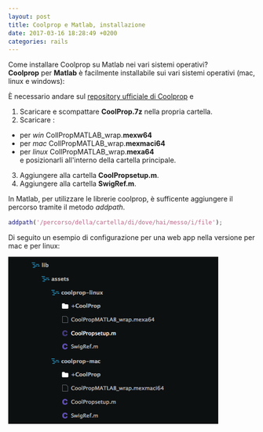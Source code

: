 ```yaml
---
layout: post
title: Coolprop e Matlab, installazione
date: 2017-03-16 18:28:49 +0200
categories: rails
---
```


Come installare Coolprop su Matlab nei vari sistemi operativi?  
__Coolprop__ per __Matlab__ è facilmente installabile sui vari sistemi operativi (mac, linux e windows):

È necessario andare sul [repository ufficiale di Coolprop](https://sourceforge.net/projects/coolprop/files/CoolProp/6.1.0/MATLAB/) e

1. Scaricare e scompattare __CoolProp.7z__ nella propria cartella.
2. Scaricare :
  - per _win_ CollPropMATLAB_wrap.__mexw64__
  - per _mac_     CollPropMATLAB_wrap.__mexmaci64__
  - per _linux_   CollPropMATLAB_wrap.__mexa64__  
  e posizionarli all'interno della cartella principale.
3. Aggiungere alla cartella __CoolPropsetup.m__.
4. Aggiungere alla cartella __SwigRef.m__.

In Matlab, per utilizzare le librerie coolprop, è sufficente aggiungere il percorso tramite il metodo _addpath_.

```matlab
addpath('/percorso/della/cartella/di/dove/hai/messo/i/file');
```

Di seguito un esempio di configurazione per una web app nella versione per mac e per linux:

![Coolprop e Matlab](/assets/coolprop.png)

